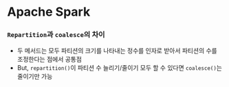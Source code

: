 # Apache Spark
### `Repartition`과 `coalesce`의 차이
- 두 메서드는 모두 파티션의 크기를 나타내는 정수를 인자로 받아서 파티션의 수를 조정한다는 점에서 공통점
- But, `repartition()`이 파티션 수 늘리기/줄이기 모두 할 수 있다면 `coalesce()`는 줄이기만 가능
